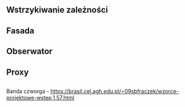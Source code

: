 ## Wstrzykiwanie zależności

## Fasada

## Obserwator

## Proxy

## 


Banda czworga - https://brasil.cel.agh.edu.pl/~09sbfraczek/wzorce-projektowe-wstep,1,57.html